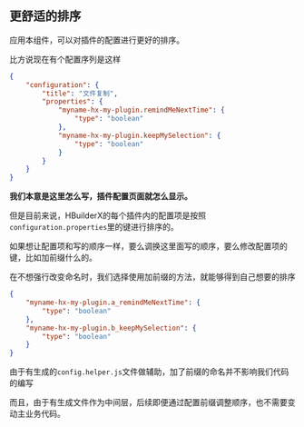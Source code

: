 ## 更舒适的排序

应用本组件，可以对插件的配置进行更好的排序。

比方说现在有个配置序列是这样

```json
{
    "configuration": {
        "title": "文件复制",
        "properties": {
            "myname-hx-my-plugin.remindMeNextTime": {
                "type": "boolean"
            },
            "myname-hx-my-plugin.keepMySelection": {
                "type": "boolean"
            }
        }
    }
}
```

**我们本意是这里怎么写，插件配置页面就怎么显示。**

但是目前来说，HBuilderX的每个插件内的配置项是按照`configuration.properties`里的键进行排序的。

如果想让配置项和写的顺序一样，要么调换这里面写的顺序，要么修改配置项的键，比如加前缀什么的。

在不想强行改变命名时，我们选择使用加前缀的方法，就能够得到自己想要的排序

```json
{
    "myname-hx-my-plugin.a_remindMeNextTime": {
        "type": "boolean"
    },
    "myname-hx-my-plugin.b_keepMySelection": {
        "type": "boolean"
    }
}
```

由于有生成的`config.helper.js`文件做辅助，加了前缀的命名并不影响我们代码的编写

而且，由于有生成文件作为中间层，后续即便通过配置前缀调整顺序，也不需要变动主业务代码。
